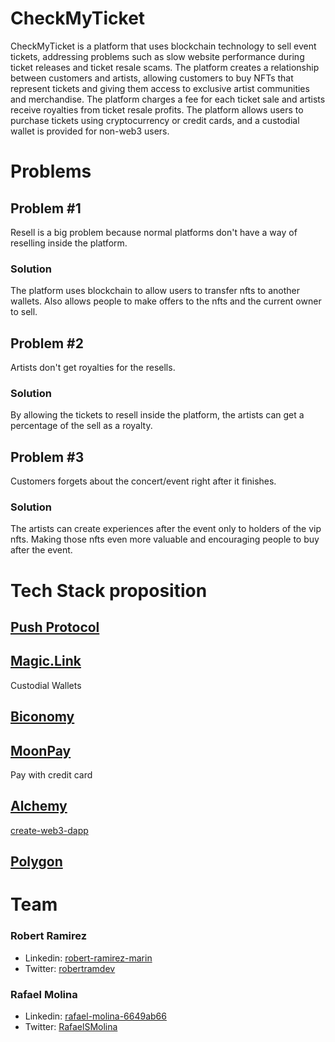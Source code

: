 # CheckMyTicket

CheckMyTicket is a platform that uses blockchain technology to sell event tickets, addressing problems such as slow website performance during ticket releases and ticket resale scams. The platform creates a relationship between customers and artists, allowing customers to buy NFTs that represent tickets and giving them access to exclusive artist communities and merchandise. The platform charges a fee for each ticket sale and artists receive royalties from ticket resale profits. The platform allows users to purchase tickets using cryptocurrency or credit cards, and a custodial wallet is provided for non-web3 users.

# Problems

## Problem #1

Resell is a big problem because normal platforms don't have a way of reselling inside the platform. 

### Solution

The platform uses blockchain to allow users to transfer nfts to another wallets. Also allows people to make offers to the nfts and the current owner to sell. 

## Problem #2

Artists don't get royalties for the resells. 

### Solution

By allowing the tickets to resell inside the platform, the artists can get a percentage of the sell as a royalty. 

## Problem #3

Customers forgets about the concert/event right after it finishes. 

### Solution

The artists can create experiences after the event only to holders of the vip nfts. Making those nfts even more valuable and encouraging people to buy after the event.

# Tech Stack proposition

## [Push Protocol]([https://magic.link/](https://push.org/))

## [Magic.Link](https://magic.link/)
Custodial Wallets

## [Biconomy](https://www.biconomy.io/)

## [MoonPay](https://www.moonpay.com/)

Pay with credit card

## [Alchemy](https://www.alchemy.com/)

[create-web3-dapp](https://github.com/alchemyplatform/create-web3-dapp)

## [Polygon](https://polygon.technology/)

# Team

### Robert Ramirez

- Linkedin: [robert-ramirez-marin](https://www.linkedin.com/in/robert-ramirez-marin/)
- Twitter: [robertramdev](https://twitter.com/robertramdev)

### Rafael Molina

- Linkedin: [rafael-molina-6649ab66](https://www.linkedin.com/in/rafael-molina-6649ab66)
- Twitter: [RafaelSMolina](https://twitter.com/RafaelSMolina)


